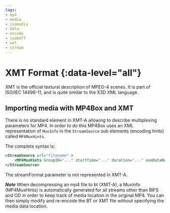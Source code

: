 ```yaml
---
tags:
- mp4
- media
- isomedia
- data
- encode
- isobmff
- xml
- stream
---
```




# XMT Format {:data-level="all"}

XMT is the official textural description of MPEG-4 scenes. It is part of ISO/IEC 14496-11, and is quite similar to the X3D XML language. 

## Importing media with MP4Box and XMT

There is no standard element in XMT-A allowing to describe multiplexing parameters for MP4. In order to do this MP4Box uses an XML representation of `MuxInfo` in the `StreamSource` sub elements (encoding hints) called `MP4MuxHints`.

The complete syntax is:

```xml
<StreamSource url="filename" >
    <MP4MuxHints GroupID="..." startTime="..." duration="..." useDataReference="..." noFrameDrop="..." SBR_Type="..." frameRate="..." compactSize="..." textNode="..." fontNode="..." />
</StreamSource>
```

The streamFormat parameter is not represented in XMT-A.

_**Note**_ When decompressing an mp4 file to bt (XMT-A), a MuxInfo (MP4MuxHints) is automatically generated for all streams other than BIFS and OD in order to keep track of media location in the original MP4. You can then simply modify and re-encode the BT or XMT file without specifying the media data location.
